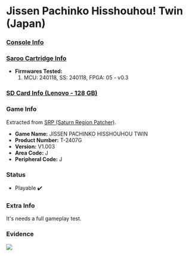 # Jissen Pachinko Hisshouhou! Twin (Japan)

### [Console Info](../../../../Info/Consoles/VA13/README.md)

### [Saroo Cartridge Info](../../../../Info/Cartridges/RetroGameParadiseStore/1.32F/README.md)

- <b>Firmwares Tested:</b>
  1. MCU: 240118, SS: 240118, FPGA: 05 - v0.3

### [SD Card Info (Lenovo - 128 GB)](../../../../Info/SdCards/Lenovo/128GB/fat32/README.md)

### Game Info

Extracted from [SRP (Saturn Region Patcher)](https://segaxtreme.net/resources/saturn-region-patcher.81/download).

- <b>Game Name:</b> JISSEN PACHINKO HISSHOUHOU TWIN
- <b>Product Number:</b> T-2407G
- <b>Version:</b> V1.003
- <b>Area Code:</b> J
- <b>Peripheral Code:</b> J

### Status

- Playable :heavy_check_mark:

### Extra Info

It's needs a full gameplay test.

### Evidence

[![](https://img.youtube.com/vi/MuGABnWG7eE/0.jpg)](https://www.youtube.com/watch?v=MuGABnWG7eE)
